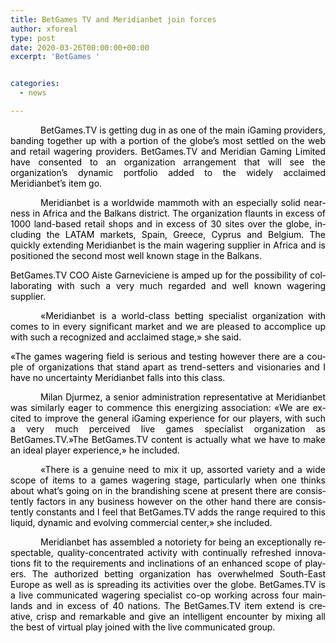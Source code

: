 ```yaml
---
title: BetGames TV and Meridianbet join forces
author: xforeal 
type: post
date: 2020-03-26T00:00:00+00:00
excerpt: 'BetGames '


categories:
  - news

---
```

<p style="text-indent: 36pt; text-align: justify;">
  <span lang="EN-US" style="color: black;">BetGames.TV is getting dug in as one of the main iGaming providers, banding together up with a portion of the globe&#8217;s most settled on the web and retail wagering providers. BetGames.TV and Meridian Gaming Limited have consented to an organization arrangement that will see the organization&#8217;s dynamic portfolio added to the widely acclaimed Meridianbet&#8217;s item go. </span>
</p>

<p style="text-indent: 36pt; text-align: justify;">
  <span lang="EN-US" style="color: black;">Meridianbet is a worldwide mammoth with an especially solid nearness in Africa and the Balkans district. The organization flaunts in excess of 1000 land-based retail shops and in excess of 30 sites over the globe, including the LATAM markets, Spain, Greece, Cyprus and Belgium. The quickly extending Meridianbet is the main wagering supplier in Africa and is positioned the second most well known stage in the Balkans. </span>
</p>

<p style="text-align: justify;">
  <span lang="EN-US" style="color: black;">BetGames.TV COO Aiste Garneviciene is amped up for the possibility of collaborating with such a very much regarded and well known wagering supplier. </span>
</p>

<p style="text-indent: 36pt; text-align: justify;">
  <span lang="EN-US" style="color: black;">&#171;Meridianbet is a world-class betting specialist organization with comes to in every significant market and we are pleased to accomplice up with such a recognized and acclaimed stage,&#187; she said. </span>
</p>

<p style="text-align: justify;">
  <span lang="EN-US" style="color: black;">&#171;The games wagering field is serious and testing however there are a couple of organizations that stand apart as trend-setters and visionaries and I have no uncertainty Meridianbet falls into this class. </span>
</p>

<p style="text-indent: 36pt; text-align: justify;">
  <span lang="EN-US" style="color: black;">Milan Djurmez, a senior administration representative at Meridianbet was similarly eager to commence this energizing association: &#171;We are excited to improve the general iGaming experience for our players, with such a very much perceived live games specialist organization as BetGames.TV.&#187;The BetGames.TV content is actually what we have to make an ideal player experience,&#187; he included. </span>
</p>

<p style="text-indent: 36pt; text-align: justify;">
  <span lang="EN-US" style="color: black;">&#171;There is a genuine need to mix it up, assorted variety and a wide scope of items to a games wagering stage, particularly when one thinks about what&#8217;s going on in the brandishing scene at present there are consistently factors in any business however on the other hand there are consistently constants and I feel that BetGames.TV adds the range required to this liquid, dynamic and evolving commercial center,&#187; she included. </span>
</p>

<p style="text-indent: 36pt; text-align: justify;">
  <span lang="EN-US" style="color: black;">Meridianbet has assembled a notoriety for being an exceptionally respectable, quality-concentrated activity with continually refreshed innovations fit to the requirements and inclinations of an enhanced scope of players. The authorized betting organization has overwhelmed South-East Europe as well as is spreading its activities over the globe. BetGames.TV is a live communicated wagering specialist co-op working across four mainlands and in excess of 40 nations. The BetGames.TV item extend is creative, crisp and remarkable and give an intelligent encounter by mixing all the best of virtual play joined with the live communicated group. </span>
</p>